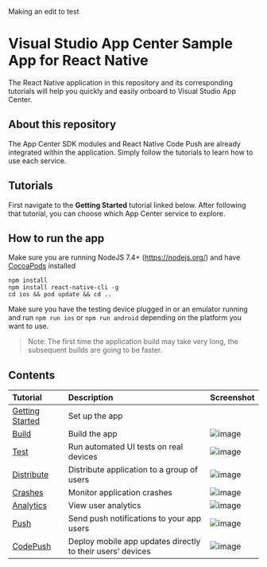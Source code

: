 Making an edit to test 
# Visual Studio App Center Sample App for React Native 
The React Native application in this repository and its corresponding tutorials will help you quickly and easily onboard to Visual Studio App Center.

## About this repository
The App Center SDK modules and React Native Code Push are already integrated within the application. Simply follow the tutorials to learn how to use each service.

## Tutorials
First navigate to the **Getting Started** tutorial linked below. After following that tutorial, you can choose which App Center service to explore. 

## How to run the app
Make sure you are running NodeJS 7.4+ (https://nodejs.org/) and have [CocoaPods](https://cocoapods.org) installed

```
npm install
npm install react-native-cli -g
cd ios && pod update && cd ..
```
Make sure you have the testing device plugged in or an emulator running and run `npm run ios` or `npm run android` depending on the platform you want to use. 

> Note: 
The first time the application build may take very long, the subsequent builds are going to be faster.

## Contents
| Tutorial | Description | Screenshot
|:-|:-|-|
| [Getting Started](https://docs.microsoft.com/en-us/appcenter/quickstarts/android/getting-started) | Set up the app |
| [Build](https://docs.microsoft.com/en-us/appcenter/quickstarts/android/build) | Build the app | ![image](https://user-images.githubusercontent.com/30265843/38382707-5428679a-3913-11e8-93a9-29b47700ee1c.png) |
| [Test](https://docs.microsoft.com/en-us/appcenter/quickstarts/android/test) | Run automated UI tests on real devices | ![image](https://user-images.githubusercontent.com/30265843/38382756-72711986-3913-11e8-92fe-e4c3b643c3f4.png) |
| [Distribute](https://docs.microsoft.com/en-us/appcenter/quickstarts/android/distribute)| Distribute application to a group of users | ![image](https://user-images.githubusercontent.com/30265843/38382777-81af96e8-3913-11e8-8c13-b191921e28ea.png) |
| [Crashes](https://docs.microsoft.com/en-us/appcenter/quickstarts/android/crashes) | Monitor application crashes | ![image](https://user-images.githubusercontent.com/30265843/38382795-8d46268e-3913-11e8-8363-da1f9b621cfa.png) |
| [Analytics](https://docs.microsoft.com/en-us/appcenter/quickstarts/android/analytics) | View user analytics | ![image](https://user-images.githubusercontent.com/30265843/38382813-953b1b56-3913-11e8-9e47-0f12c3f52149.png) |
| [Push](https://docs.microsoft.com/en-us/appcenter/quickstarts/android/push) | Send push notifications to your app users | ![image](https://user-images.githubusercontent.com/30265843/38382824-9d21b942-3913-11e8-99c9-d600a825293f.png) |
| [CodePush](https://docs.microsoft.com/en-us/appcenter/distribution/codepush/) | Deploy mobile app updates directly to their users’ devices | ![image](https://user-images.githubusercontent.com/30265843/38382840-a801ed64-3913-11e8-9e0d-36a5b7092a98.png) |







